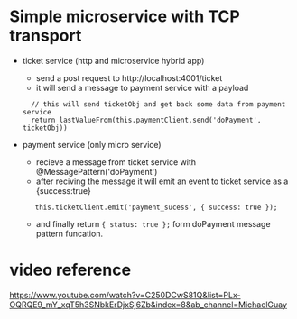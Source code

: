 # Simple microservice with TCP transport

- ticket service (http and microservice hybrid app)

  - send a post request to http://localhost:4001/ticket
  - it will send a message to payment service with a payload

  ```
    // this will send ticketObj and get back some data from payment service
    return lastValueFrom(this.paymentClient.send('doPayment', ticketObj))
  ```

- payment service (only micro service)
  - recieve a message from ticket service with @MessagePattern('doPayment')
  - after reciving the message it will emit an event to ticket service as a {success:true}
  ```
     this.ticketClient.emit('payment_sucess', { success: true });
  ```
  - and finally return `{ status: true };` form doPayment message pattern funcation.

# video reference
https://www.youtube.com/watch?v=C250DCwS81Q&list=PLx-OQRQE9_mY_xqT5h3SNbkErDjxSj6Zb&index=8&ab_channel=MichaelGuay
